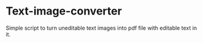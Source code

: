 # Text-image-converter
Simple script to turn uneditable text images into pdf file with editable text in it.
